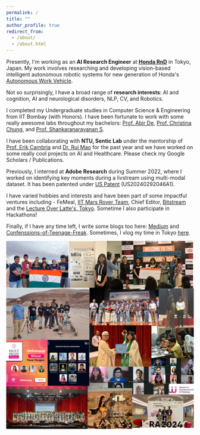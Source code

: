 ```yaml
---
permalink: /
title: ""
author_profile: true
redirect_from: 
  - /about/
  - /about.html
---
```


Presently, I'm working as an **AI Research Engineer** at [**Honda RnD**](https://global.honda/jp/RandD/hgsc/) in Tokyo, Japan. My work involves researching and developing vision-based intelligent autonomous robotic systems for new generation of Honda's [Autonomous Work Vehicle](https://www.honda.com/mobility/Autonomous-Work-Vehicle). 

Not so surprisingly, I have a broad range of **research interests**: AI and cognition, AI and neurological disorders, NLP, CV, and Robotics.

I completed my Undergraduate studies in Computer Science & Engineering from IIT Bombay (with Honors). I have been fortunate to work with some really awesome labs throughout my bachelors: [Prof. Abir De](https://scholar.google.com/citations?user=_9ZKKbIAAAAJ&hl=en&oi=ao), [Prof. Christina Chung](https://scholar.google.com/citations?user=8GxDKicAAAAJ&hl=en), and [Prof. Shankaranarayanan S](https://scholar.google.com/citations?hl=en&user=P0F_L70AAAAJ). 

I have been collaborating with **NTU, Sentic Lab** under the mentorship of [Prof. Erik Cambria](https://scholar.google.com/citations?user=ilSYpW0AAAAJ&hl=en) and [Dr. Rui Mao](https://scholar.google.com/citations?user=s_JzI5kAAAAJ&hl=en) for the past year and we have worked on some really cool projects on AI and Healthcare. Please check my Google Scholars / Publications.

Previously, I interned at **Adobe Research** during Summer 2022, where I worked on identifying key moments during a livstream using multi-modal dataset. It has been patented under [US Patent](https://patents.google.com/patent/US20240292046A1/en) (US20240292046A1).

I have varied hobbies and interests and have been part of some impactful ventures including - FeMeal, [IIT Mars Rover Team](https://iitbmartian.github.io/
), Chief Editor, [Bitstream](https://www.cse.iitb.ac.in/csea/event.php?event=17) and the [Lecture Over Latte's, Tokyo](https://www.meetup.com/study-group-cafe-tokyo/). Sometime I also participate in Hackathons!

Finally, if I have any time left, I write some blogs too here: [Medium](https://medium.com/@lizadahiya01) and [Confenssions-of-Teenage-Freak](https://voiceofheartblog.home.blog/). Sometimes, I vlog my time in Tokyo [here](https://www.instagram.com/liza.in.tokyo).

![alt text](../images/website_summary.png "a recap of my colorful life so far")
